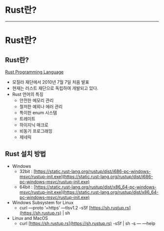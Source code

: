 # Rust란?

---

# Rust란?

## Rust란?

[Rust Programming Language](https://www.rust-lang.org/)

- 모질라 재단에서 2010년 7월 7일 처음 발표
- 현재는 러스트 재단으로 독립하여 개발되고 있다.
- Rust 언어의 특징
    - 안전한 메모리 관리
    - 철저한 예외나 에러 관리
    - 특이한 enum 시스템
    - 트레이트
    - 하이지닉 매크로
    - 비동기 프로그래밍
    - 제네릭

## Rust 설치 방법

- Windows
    - 32bit : [https://static.rust-lang.org/rustup/dist/i686-pc-windows-msvc/rustup-init.exe](https://static.rust-lang.org/rustup/dist/i686-pc-windows-msvc/rustup-init.exe)
    - 64bit : [https://static.rust-lang.org/rustup/dist/x86_64-pc-windows-msvc/rustup-init.exe](https://static.rust-lang.org/rustup/dist/x86_64-pc-windows-msvc/rustup-init.exe)
- Windows Subsystem for Linux
    - curl —proto ‘=https’ —tlsv1.2 -sSf [https://sh.rustup.rs](https://sh.rustup.rs) | sh
- Linux and MacOS
    - curl [https://sh.rustup.rs](https://sh.rustup.rs) -sSf | sh -s — —help
